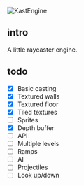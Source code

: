 ![KastEngine](https://i.imgur.com/yJ2IgCr.png)
## intro
A little raycaster engine.
## todo
- [x] Basic casting
- [x] Textured walls
- [x] Textured floor
- [x] Tiled textures
- [ ] Sprites
- [x] Depth buffer
- [ ] API
- [ ] Multiple levels
- [ ] Ramps
- [ ] AI
- [ ] Projectiles
- [ ] Look up/down
